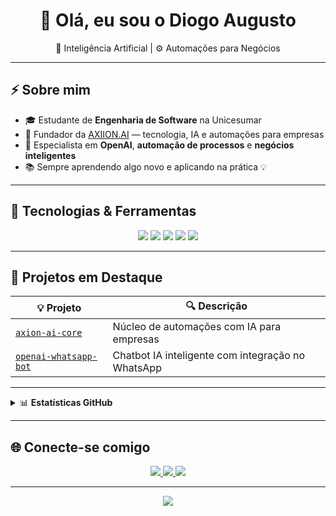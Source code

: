<h1 align="center">👋 Olá, eu sou o Diogo Augusto</h1>

<p align="center">
  🧠 Inteligência Artificial | ⚙️ Automações para Negócios
</p>

---

## ⚡ Sobre mim

- 🎓 Estudante de **Engenharia de Software** na Unicesumar  
- 🚀 Fundador da [AXIION.AI]([https://instagram.com/axiion.ai_](https://www.instagram.com/axiion.ai/)) — tecnologia, IA e automações para empresas  
- 🧩 Especialista em **OpenAI**, **automação de processos** e **negócios inteligentes**  
- 📚 Sempre aprendendo algo novo e aplicando na prática 💡

---

## 🧰 Tecnologias & Ferramentas

<p align="center">
  <img src="https://img.shields.io/badge/Python-3776AB?style=for-the-badge&logo=python&logoColor=white" />
  <img src="https://img.shields.io/badge/Supabase-3ECF8E?style=for-the-badge&logo=supabase&logoColor=white" />
  <img src="https://img.shields.io/badge/Stripe-635BFF?style=for-the-badge&logo=stripe&logoColor=white" />
  <img src="https://img.shields.io/badge/n8n-ef5e49?style=for-the-badge&logo=n8n&logoColor=white" />
  <img src="https://img.shields.io/badge/LowCode%2FNoCode-FF8C00?style=for-the-badge&logo=target&logoColor=white" />
</p>

---

## 📌 Projetos em Destaque

| 💡 Projeto | 🔍 Descrição |
|-----------|-------------|
| [`axion-ai-core`](https://github.com/seu-usuario/axion-ai-core) | Núcleo de automações com IA para empresas |
| [`openai-whatsapp-bot`](https://github.com/seu-usuario/openai-whatsapp-bot) | Chatbot IA inteligente com integração no WhatsApp |

---

<details>
<summary>📊 <strong>Estatísticas GitHub</strong></summary>
<br/>

<p align="center">
  <img src="https://github-readme-stats.vercel.app/api?username=seu-usuario&show_icons=true&theme=tokyonight&border_radius=10&hide_border=true" width="47%"/>
  <img src="https://github-readme-stats.vercel.app/api/top-langs/?username=seu-usuario&layout=compact&theme=tokyonight&border_radius=10&hide_border=true" width="47%"/>
</p>

</details>

---

## 🌐 Conecte-se comigo

<p align="center">
  <a href="mailto:diogoaugustox@gmail.com" target="_blank">
    <img src="https://img.shields.io/badge/Email-FF4C4C?style=for-the-badge&logo=gmail&logoColor=white" />
  </a>
  <a href="https://www.linkedin.com/in/diogo-augusto-ai/" target="_blank">
    <img src="https://img.shields.io/badge/LinkedIn-0077B5?style=for-the-badge&logo=linkedin&logoColor=white" />
  </a>
  <a href="https://www.instagram.com/axiion.ai/" target="_blank">
    <img src="https://img.shields.io/badge/@axiion.ai-E4405F?style=for-the-badge&logo=instagram&logoColor=white" />
  </a>
</p>


---

<p align="center">
  <img src="https://capsule-render.vercel.app/api?type=waving&color=00f7ff&height=100&section=footer"/>
</p>
